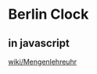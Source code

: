 # Berlin Clock

## in javascript

[wiki/Mengenlehreuhr](https://en.wikipedia.org/wiki/Mengenlehreuhr)
